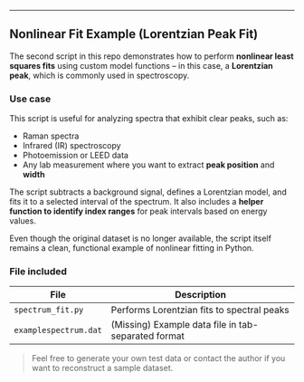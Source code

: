 ---

## Nonlinear Fit Example (Lorentzian Peak Fit)

The second script in this repo demonstrates how to perform **nonlinear least squares fits** using custom model functions – in this case, a **Lorentzian peak**, which is commonly used in spectroscopy.

### Use case

This script is useful for analyzing spectra that exhibit clear peaks, such as:

- Raman spectra  
- Infrared (IR) spectroscopy  
- Photoemission or LEED data  
- Any lab measurement where you want to extract **peak position** and **width**

The script subtracts a background signal, defines a Lorentzian model, and fits it to a selected interval of the spectrum. It also includes a **helper function to identify index ranges** for peak intervals based on energy values.

Even though the original dataset is no longer available, the script itself remains a clean, functional example of nonlinear fitting in Python.

### File included

| File              | Description                             |
|-------------------|-----------------------------------------|
| `spectrum_fit.py` | Performs Lorentzian fits to spectral peaks |
| `examplespectrum.dat` | (Missing) Example data file in tab-separated format |

> Feel free to generate your own test data or contact the author if you want to reconstruct a sample dataset.
